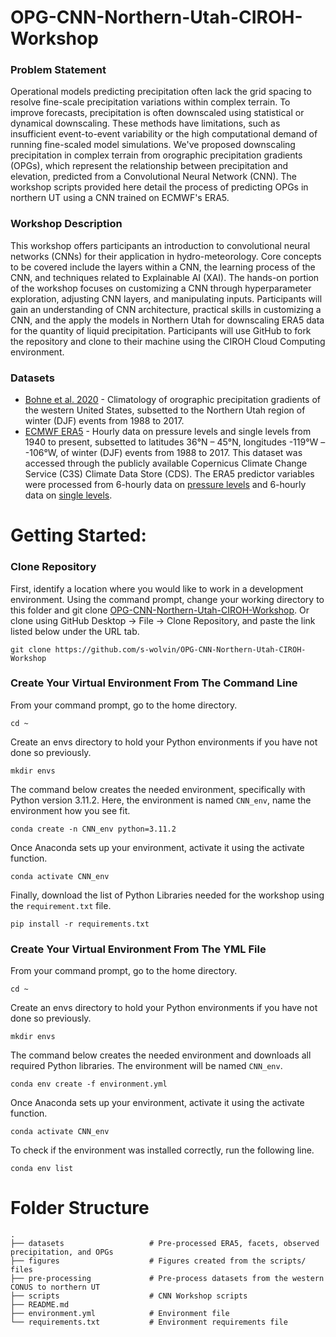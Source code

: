 # OPG-CNN-Northern-Utah-CIROH-Workshop
### Problem Statement
Operational models predicting precipitation often lack the grid spacing to resolve fine-scale precipitation variations within complex terrain. To improve forecasts, precipitation is often downscaled using statistical or dynamical downscaling. These methods have limitations, such as insufficient event-to-event variability or the high computational demand of running fine-scaled model simulations. We've proposed downscaling precipitation in complex terrain from orographic precipitation gradients (OPGs), which represent the relationship between precipitation and elevation, predicted from a Convolutional Neural Network (CNN). The workshop scripts provided here detail the process of predicting OPGs in northern UT using a CNN trained on ECMWF's ERA5. 

### Workshop Description
This workshop offers participants an introduction to convolutional neural networks (CNNs) for their application in hydro-meteorology. Core concepts to be covered include the layers within a CNN, the learning process of the CNN, and techniques related to Explainable AI (XAI). The hands-on portion of the workshop focuses on customizing a CNN through hyperparameter exploration, adjusting CNN layers, and manipulating inputs. Participants will gain an understanding of CNN architecture, practical skills in customizing a CNN, and the apply the models in Northern Utah for downscaling ERA5 data for the quantity of liquid precipitation. Participants will use GitHub to fork the repository and clone to their machine using the CIROH Cloud Computing environment.

### Datasets
* [Bohne et al. 2020](https://doi.org/10.1175/JHM-D-19-0229.1) - Climatology of orographic precipitation gradients of the western United States, subsetted to the Northern Utah region of winter (DJF) events from 1988 to 2017.
* [ECMWF ERA5](https://doi.org/10.1002/qj.3803) - Hourly data on pressure levels and single levels from 1940 to present, subsetted to latitudes 36°N – 45°N, longitudes -119°W – -106°W, of winter (DJF) events from 1988 to 2017. This dataset was accessed through the publicly available Copernicus Climate Change Service (C3S) Climate Data Store (CDS). The ERA5 predictor variables were processed from 6-hourly data on [pressure levels](https://cds.climate.copernicus.eu/cdsapp#!/dataset/reanalysis-era5-pressure-levels?tab=overview) and 6-hourly data on [single levels](https://cds.climate.copernicus.eu/cdsapp#!/dataset/reanalysis-era5-single-levels?tab=form).


# Getting Started:
### Clone Repository
First, identify a location where you would like to work in a development environment. Using the command prompt, change your working directory to this folder and git clone [OPG-CNN-Northern-Utah-CIROH-Workshop](https://github.com/s-wolvin/OPG-CNN-Northern-Utah-CIROH-Workshop). Or clone using GitHub Desktop -> File -> Clone Repository, and paste the link listed below under the URL tab.
```
git clone https://github.com/s-wolvin/OPG-CNN-Northern-Utah-CIROH-Workshop
```
### Create Your Virtual Environment From The Command Line
From your command prompt, go to the home directory.
```
cd ~
```
Create an envs directory to hold your Python environments if you have not done so previously.
```
mkdir envs
```
The command below creates the needed environment, specifically with Python version 3.11.2. Here, the environment is named `CNN_env`, name the environment how you see fit.
```
conda create -n CNN_env python=3.11.2
```
Once Anaconda sets up your environment, activate it using the activate function.
```
conda activate CNN_env
```
Finally, download the list of Python Libraries needed for the workshop using the `requirement.txt` file.
```
pip install -r requirements.txt
```

### Create Your Virtual Environment From The YML File
From your command prompt, go to the home directory.
```
cd ~
```
Create an envs directory to hold your Python environments if you have not done so previously.
```
mkdir envs
```
The command below creates the needed environment and downloads all required Python libraries. The environment will be named `CNN_env`.
```
conda env create -f environment.yml
```
Once Anaconda sets up your environment, activate it using the activate function.
```
conda activate CNN_env
```
To check if the environment was installed correctly, run the following line.
```
conda env list
```

# Folder Structure
    .
    ├── datasets                   # Pre-processed ERA5, facets, observed precipitation, and OPGs
    ├── figures                    # Figures created from the scripts/ files
    ├── pre-processing             # Pre-process datasets from the western CONUS to northern UT
    ├── scripts                    # CNN Workshop scripts
    ├── README.md                 
    ├── environment.yml            # Environment file
    └── requirements.txt           # Environment requirements file

